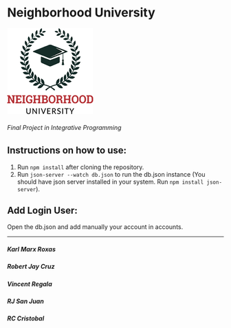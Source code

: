 # Neighborhood University
![Neighborhood University Logo](/src/assets/neighborhooduniversity_logo.png)
###### Final Project in Integrative Programming

## Instructions on how to use:
1. Run `npm install` after cloning the repository.
1. Run `json-server --watch db.json` to run the db.json instance (You should have json server installed in your system. Run `npm install json-server`).

## Add Login User:
Open the db.json and add manually your account in accounts.

---

##### Karl Marx Roxas
##### Robert Jay Cruz
##### Vincent Regala
##### RJ San Juan
##### RC Cristobal

